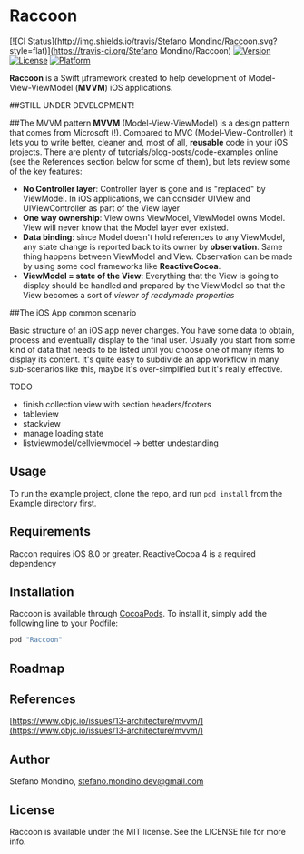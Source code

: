 # Raccoon

[![CI Status](http://img.shields.io/travis/Stefano Mondino/Raccoon.svg?style=flat)](https://travis-ci.org/Stefano Mondino/Raccoon)
[![Version](https://img.shields.io/cocoapods/v/Raccoon.svg?style=flat)](http://cocoapods.org/pods/Raccoon)
[![License](https://img.shields.io/cocoapods/l/Raccoon.svg?style=flat)](http://cocoapods.org/pods/Raccoon)
[![Platform](https://img.shields.io/cocoapods/p/Raccoon.svg?style=flat)](http://cocoapods.org/pods/Raccoon)

**Raccoon** is a Swift µframework created to help development of  Model-View-ViewModel (**MVVM**) iOS applications.

##STILL UNDER DEVELOPMENT!


##The MVVM pattern
**MVVM** (Model-View-ViewModel) is a design pattern that comes from Microsoft (!). Compared to MVC (Model-View-Controller) it lets you to write better, cleaner and, most of all, **reusable** code in your iOS projects.
There are plenty of tutorials/blog-posts/code-examples online (see the References section below for some of them), but lets review some of the key features:

* **No Controller layer**: Controller layer is gone and is "replaced" by ViewModel. In iOS applications, we can consider UIView and UIViewController as part of the View layer
* **One way ownership**: View owns ViewModel, ViewModel owns Model. View will never know that the Model layer ever existed. 
* **Data binding**: since Model doesn't hold references to any ViewModel, any state change is reported back to its owner by **observation**. Same thing happens between ViewModel and View. Observation can be made by using some cool frameworks like **ReactiveCocoa**.
* **ViewModel = state of the View**: Everything that the View is going to display should be handled and prepared by the ViewModel so that the View becomes a sort of *viewer of readymade properties*

##The iOS App common scenario

Basic structure of an iOS app never changes. You have some data to obtain, process and eventually display to the final user.
Usually you start from some kind of data that needs to be listed until you choose one of many items to display its content. It's quite easy to subdivide an app workflow in many sub-scenarios like this, maybe it's over-simplified but it's really effective.

TODO
- finish collection view with section headers/footers
- tableview
- stackview
- manage loading state
- listviewmodel/cellviewmodel -> better undestanding 

 
## Usage

To run the example project, clone the repo, and run `pod install` from the Example directory first.

## Requirements

Raccon requires iOS 8.0 or greater.
ReactiveCocoa 4 is a required dependency

## Installation

Raccoon is available through [CocoaPods](http://cocoapods.org). To install
it, simply add the following line to your Podfile:

```ruby
pod "Raccoon"
```

## Roadmap

## References
[https://www.objc.io/issues/13-architecture/mvvm/](https://www.objc.io/issues/13-architecture/mvvm/)

## Author

Stefano Mondino, stefano.mondino.dev@gmail.com

## License

Raccoon is available under the MIT license. See the LICENSE file for more info.


